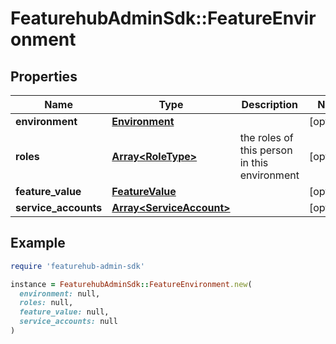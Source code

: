 # FeaturehubAdminSdk::FeatureEnvironment

## Properties

| Name | Type | Description | Notes |
| ---- | ---- | ----------- | ----- |
| **environment** | [**Environment**](Environment.md) |  | [optional] |
| **roles** | [**Array&lt;RoleType&gt;**](RoleType.md) | the roles of this person in this environment | [optional] |
| **feature_value** | [**FeatureValue**](FeatureValue.md) |  | [optional] |
| **service_accounts** | [**Array&lt;ServiceAccount&gt;**](ServiceAccount.md) |  | [optional] |

## Example

```ruby
require 'featurehub-admin-sdk'

instance = FeaturehubAdminSdk::FeatureEnvironment.new(
  environment: null,
  roles: null,
  feature_value: null,
  service_accounts: null
)
```

